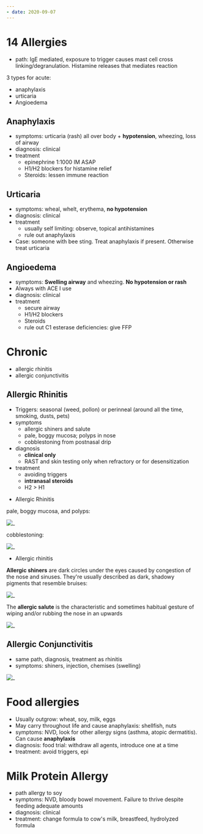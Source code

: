 ```yaml
---
- date: 2020-09-07
---
```


# 14 Allergies

<!-- acute allergies in peds pathology and types.. -->

- path: IgE mediated, exposure to trigger causes mast cell cross linking/degranulation. Histamine releases that mediates reaction

3 types for acute:

- anaphylaxis
- urticaria
- Angioedema

## Anaphylaxis

<!-- anaphylaxis vs urticaria vs angioedema. Symptoms, diagnosis, treatment.. -->

- symptoms: urticaria (rash) all over body + **hypotension**, wheezing, loss of airway
- diagnosis: clinical
- treatment
	- epinephrine 1:1000 IM ASAP
	- H1/H2 blockers for histamine relief
	- Steroids: lessen immune reaction

## Urticaria

- symptoms: wheal, whelt, erythema, **no hypotension**
- diagnosis: clinical
- treatment
	- usually self limiting: observe, topical antihistamines
	- rule out anaphylaxis
- Case: someone with bee sting. Treat anaphylaxis if present. Otherwise treat urticaria

## Angioedema

- symptoms: **Swelling airway** and wheezing. **No hypotension or rash**
- Always with ACE I use
- diagnosis: clinical
- treatment
	- secure airway
	- H1/H2 blockers
	- Steroids
	- rule out C1 esterase deficiencies: give FFP

# Chronic

<!-- 2 types of chronic alleriges.. -->

- allergic rhinitis
- allergic conjunctivitis

## Allergic Rhinitis

<!-- allergic rhinitis triggers, symptoms, diagnosis, treatment.. -->

- Triggers: seasonal (weed, pollon) or perinneal (around all the time, smoking, dusts, pets)
- symptoms
	- allergic shiners and salute
	- pale, boggy mucosa; polyps in nose
	- cobblestoning from postnasal drip
- diagnosis
	- **clinical only**
	- RAST and skin testing only when refractory or for desensitization
- treatment
	- avoiding triggers
	- **intranasal steroids**
	- H2 > H1

<!-- pale, boggy mucosa, polyps, cobblestoning are. Happens when.. -->

- Allergic Rhinitis

pale, boggy mucosa, and polyps:

![_](https://i.imgur.com/1wxWHzP.png)

cobblestoning:

![_](https://i.imgur.com/xIMupkp.png)

<!-- allergic shiner and salutes are. Happens when.. -->

- Allergic rhinitis

**Allergic shiners** are dark circles under the eyes caused by congestion of the nose and sinuses. They're usually described as dark, shadowy pigments that resemble bruises:

![_](https://i.imgur.com/nUziW8Y.png)

The **allergic salute** is the characteristic and sometimes habitual gesture of wiping and/or rubbing the nose in an upwards

![_](https://i.imgur.com/K51bVHB.png)

## Allergic Conjunctivitis

<!-- allergic conjunctivitis symptoms.. -->

- same path, diagnosis, treatment as rhinitis
- symptoms: shiners, injection, chemises (swelling)

![_](https://i.imgur.com/qt3eFxS.png)

# Food allergies

<!-- food allergies types, symptoms, diagnosis, treatment.. -->

- Usually outgrow: wheat, soy, milk, eggs
- May carry throughout life and cause anaphylaxis: shellfish, nuts
- symptoms: NVD, look for other allergy signs (asthma, atopic dermatitis). Can cause **anaphylaxis**
- diagnosis: food trial: withdraw all agents, introduce one at a time
- treatment: avoid triggers, epi

# Milk Protein Allergy

<!-- milk protein allergies path, symptoms, diagnosis, treatment.. -->

- path allergy to soy
- symptoms: NVD, bloody bowel movement. Failure to thrive despite feeding adequate amounts
- diagnosis: clinical
- treatment: change formula to cow's milk, breastfeed, hydrolyzed formula
